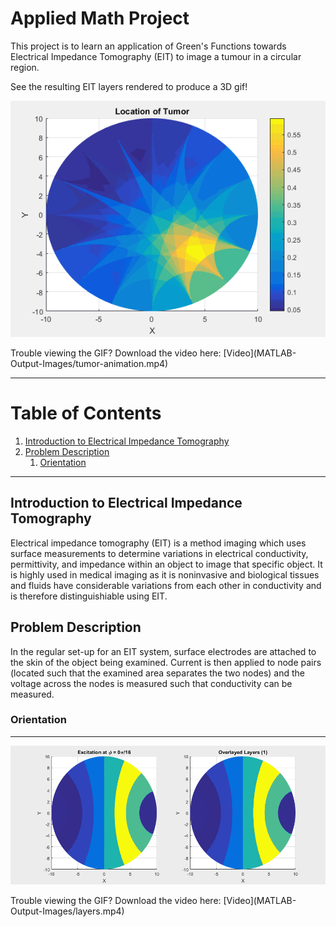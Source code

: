 # Applied Math Project 
This project is to learn an application of Green's Functions towards Electrical Impedance Tomography (EIT) to image a tumour in a circular region.


See the resulting EIT layers rendered to produce a 3D gif!

<p align="center"> 
<img src="MATLAB-Output-Images/tumor-animation.gif">
</p>
Trouble viewing the GIF? Download the video here: [Video](MATLAB-Output-Images/tumor-animation.mp4)


---
# Table of Contents
1. [Introduction to Electrical Impedance Tomography](#intro)
2. [Problem Description](#problem-description)
	1. [Orientation](#orientation)


---

## Introduction to Electrical Impedance Tomography<a name="intro"></a>

Electrical impedance tomography (EIT) is a method imaging which uses surface measurements to determine variations in electrical conductivity, permittivity, and impedance within an object to image that specific object. It is highly used in medical imaging as it is noninvasive and biological tissues and fluids have considerable variations from each other in conductivity and is therefore distinguishiable using EIT. 


## Problem Description <a name="problem-description"></a>
In the regular set-up for an EIT system, surface electrodes are attached to the skin of the object being examined. Current is then applied to node pairs (located such that the examined area separates the two nodes) and the voltage across the nodes is measured such that conductivity can be measured.

### Orientation  
 
---

<p align="center"> 
<img src="MATLAB-Output-Images/layers.gif">
</p>
Trouble viewing the GIF? Download the video here: [Video](MATLAB-Output-Images/layers.mp4)
